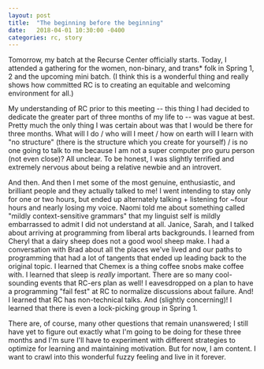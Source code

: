 ```yaml
---
layout: post
title:  "The beginning before the beginning"
date:   2018-04-01 10:30:00 -0400
categories: rc, story
---
```

Tomorrow, my batch at the Recurse Center officially starts. Today, I attended a gathering for the women, non-binary, and trans* folk in Spring 1, 2 and the upcoming mini batch. (I think this is a wonderful thing and really shows how committed RC is to creating an equitable and welcoming environment for all.)

My understanding of RC prior to this meeting -- this thing I had decided to dedicate the greater part of three months of my life to -- was vague at best. Pretty much the only thing I was certain about was that I would be there for three months. What will I do / who will I meet / how on earth will I learn with "no structure" (there is the structure which you create for yourself) / is no one going to talk to me because I am not a super computer pro guru person (not even close)? All unclear. To be honest, I was slightly terrified and extremely nervous about being a relative newbie and an introvert.

And then. And then I met some of the most genuine, enthusiastic, and brilliant people and they actually talked to me! I went intending to stay only for one or two hours, but ended up alternately talking + listening for ~four hours and nearly losing my voice. Naomi told me about something called "mildly context-sensitive grammars" that my linguist self is mildly embarrassed to admit I did not understand at all. Janice, Sarah, and I talked about arriving at programming from liberal arts backgrounds. I learned from Cheryl that a dairy sheep does not a good wool sheep make. I had a conversation with Brad about all the places we've lived and our paths to programming that had a lot of tangents that ended up leading back to the original topic. I learned that Chemex is a thing coffee snobs make coffee with. I learned that sleep is *really* important. There are so many cool-sounding events that RC-ers plan as well! I eavesdropped on a plan to have a programming "fail fest" at RC to normalize discussions about failure. And! I learned that RC has non-technical talks. And (slightly concerning)! I learned that there is even a lock-picking group in Spring 1.

There are, of course, many other questions that remain unanswered; I still have yet to figure out exactly what I'm going to be doing for these three months and I'm sure I'll have to experiment with different strategies to optimize for learning and maintaining motivation. But for now, I am content. I want to crawl into this wonderful fuzzy feeling and live in it forever.
